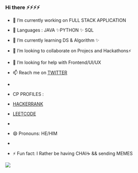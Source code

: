 ### Hi there ⚡⚡⚡⚡


- 🔭 I’m currently working on FULL STACK APPLICATION 
- 🧏 Languages : JAVA ✨PYTHON  ✨ SQL
- 🌱 I’m currently learning DS & Algorithm ✨
- 👯 I’m looking to collaborate on Projecs and Hackathons⚡
- 🤔 I’m looking for help with Frontend/UI/UX

- 📫 Reach me on [TWITTER](https://twitter.com/SARTHAKNERD)
-  
-  CP PROFILES :
-  [HACKERRANK](https://www.hackerrank.com/sarthaknerd)
-  [LEETCODE](https://leetcode.com/sarthakwithranjan/)
-  
- 😄 Pronouns: HE/HIM
- 
- ⚡ Fun fact: I Rather be having CHAI☕ && sending MEMES 

<img src ="https://github-readme-stats.vercel.app/api?username=SARTHAKNERD&&show_icons=true&title_color=ffffff&icon_color=bb2acf&text_color=daf7dc&bg_color=151515">
